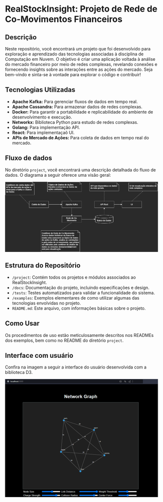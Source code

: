 # RealStockInsight: Projeto de Rede de Co-Movimentos Financeiros

## Descrição

Neste repositório, você encontrará um projeto que foi desenvolvido para exploração e aprendizado das tecnologias associadas à disciplina de Computação em Nuvem. O objetivo é criar uma aplicação voltada à análise do mercado financeiro por meio de redes complexas, revelando conexões e fornecendo insights sobre as interações entre as ações do mercado. Seja bem-vindo e sinta-se à vontade para explorar o código e contribuir!

## Tecnologias Utilizadas

- **Apache Kafka:** Para gerenciar fluxos de dados em tempo real.
- **Apache Cassandra:** Para armazenar dados de redes complexas.
- **Docker:** Para garantir a portabilidade e replicabilidade do ambiente de desenvolvimento e execução.
- **Networkx:** Biblioteca Python para estudo de redes complexas.
- **Golang:** Para implementação API.
- **React:** Para implementaçaõ UI.
- **APIs de Mercado de Ações:** Para coleta de dados em tempo real do mercado.

## Fluxo de dados

No diretório `project`, você encontrará uma descrição detalhada do fluxo de dados. O diagrama a seguir oferece uma visão geral:

![Fluxo de dados](https://github.com/JunioCesarFerreira/RealStockInsight/blob/main/doc/images/RealStockInsight.png)

  
## Estrutura do Repositório

- `/project`: Contém todos os projetos e módulos associados ao RealStockInsight.
- `/docs`: Documentação do projeto, incluindo especificações e design.
- `/tests`: Testes automatizados para validar a funcionalidade do sistema.
- `/examples`: Exemplos elementares de como utilizar algumas das tecnologias envolvidas no projeto.
- `README.md`: Este arquivo, com informações básicas sobre o projeto.

## Como Usar

Os procedimentos de uso estão meticulosamente descritos nos READMEs dos exemplos, bem como no README do diretório `project`.

## Interface com usuário

Confira na imagem a seguir a interface do usuário desenvolvida com a biblioteca D3.

![Interface com usuário](https://github.com/JunioCesarFerreira/RealStockInsight/blob/main/doc/images/print-graph-view.png)
  
